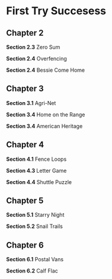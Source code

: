 # First Try Succesess
## Chapter 2
**Section 2.3** Zero Sum

**Section 2.4** Overfencing

**Section 2.4** Bessie Come Home
## Chapter 3
**Section 3.1** Agri-Net

**Section 3.4** Home on the Range

**Section 3.4** American Heritage
## Chapter 4
**Section 4.1** Fence Loops

**Section 4.3** Letter Game

**Section 4.4** Shuttle Puzzle
## Chapter 5
**Section 5.1** Starry Night

**Section 5.2** Snail Trails
## Chapter 6
**Section 6.1** Postal Vans

**Section 6.2** Calf Flac
